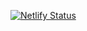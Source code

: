 [![Netlify Status](https://api.netlify.com/api/v1/badges/196d9363-a8c2-45b9-a197-c924ae8b18cc/deploy-status)](https://app.netlify.com/sites/amazing-euclid-02e4d4/deploys)